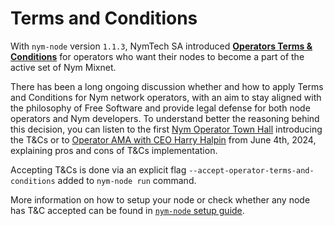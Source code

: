 # Terms and Conditions

With `nym-node` version `1.1.3`, NymTech SA introduced [**Operators Terms & Conditions**](https://nymtech.net/terms-and-conditions/operators/v1.0.0) for operators who want their nodes to become a part of the active set of Nym Mixnet.

There has been a long ongoing discussion whether and how to apply Terms and Conditions for Nym network operators, with an aim to stay aligned with the philosophy of Free Software and provide legal defense for both node operators and Nym developers. To understand better the reasoning behind this decision, you can listen to the first [Nym Operator Town Hall](https://www.youtube.com/live/7hwb8bAZIuc?si=3mQ2ed7AyUA1SsCp&t=915) introducing the T&Cs or to [Operator AMA with CEO Harry Halpin](https://www.youtube.com/watch?v=yIN-zYQw0I0) from June 4th, 2024, explaining pros and cons of T&Cs implementation.

Accepting T&Cs is done via an explicit flag `--accept-operator-terms-and-conditions` added to `nym-node run` command.

More information on how to setup your node or check whether any node has T&C accepted can be found in [`nym-node` setup guide](nodes/setup.md#terms--conditions).
